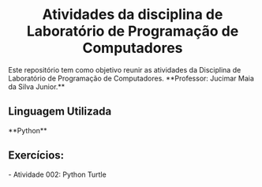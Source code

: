 <h1 align="center"> Atividades da disciplina de Laboratório de Programação de Computadores </h1>
Este repositório tem como objetivo reunir as atividades da Disciplina de Laboratório de Programação de Computadores.
**Professor: Jucimar Maia da Silva Junior.**

<h2>Linguagem Utilizada</h2>
**Python**

<h2>Exercícios:</h2>
- Atividade 002: Python Turtle
